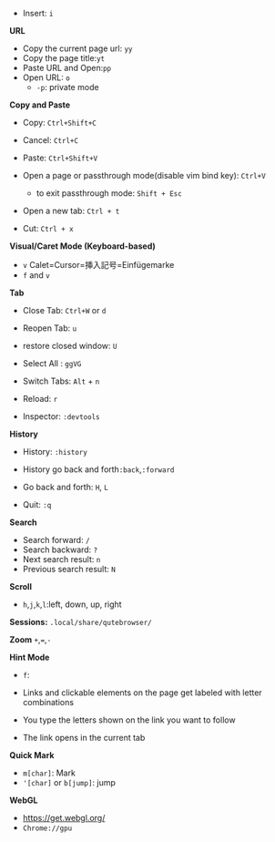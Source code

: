 * Insert: `i`

**URL**
* Copy the current page url: `yy`
* Copy the page title:`yt`
* Paste URL and Open:`pp`
* Open URL: `o`
    * `-p`: private mode

**Copy and Paste**
* Copy: `Ctrl+Shift+C`
* Cancel: `Ctrl+C`
* Paste: `Ctrl+Shift+V`
* Open a page or passthrough mode(disable vim bind key): `Ctrl+V`
    * to exit passthrough mode: `Shift + Esc`

* Open a new tab: `Ctrl + t`
* Cut: `Ctrl + x`


**Visual/Caret Mode (Keyboard-based)**
* `v`
Calet=Cursor=挿入記号=Einfügemarke
* `f` and `v`

**Tab**
* Close Tab: `Ctrl+W` or `d`
* Reopen Tab: `u`
* restore closed window: `U`


* Select All : `ggVG`

* Switch Tabs: `Alt` + `n`
* Reload: `r`

* Inspector: `:devtools`


**History**
* History: `:history`
* History go back and forth`:back`,`:forward`
* Go back and forth: `H`, `L`


* Quit: `:q`

**Search**

- Search forward:       `/`
- Search backward:       `?`
- Next search result:    `n`
- Previous search result: `N`

**Scroll**
* `h`,`j`,`k`,`l`:left, down, up, right


**Sessions:**
`.local/share/qutebrowser/`

**Zoom**
`+`,`=`,`-`

**Hint Mode**
* `f`:

* Links and clickable elements on the page get labeled with letter combinations
* You type the letters shown on the link you want to follow
* The link opens in the current tab


**Quick Mark**
* `m[char]`: Mark
* `'[char]` or `b[jump]`: jump


**WebGL**

* https://get.webgl.org/ 
* `Chrome://gpu`

